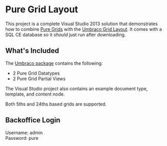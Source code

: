 # Pure Grid Layout
This project is a complete Visual Studio 2013 solution that demonstrates how to combine [Pure Grids](http://purecss.io/grids/) with the [Umbraco Grid Layout](https://our.umbraco.org/documentation/using-umbraco/backoffice-overview/property-editors/built-in-property-editors-v7/grid-layout). It comes with a SQL CE database so it *should* just run after downloading.

## What's Included
The [Umbraco package](https://our.umbraco.org/projects/website-utilities/pure-grid-layout) contains the following:
* 2 Pure Grid Datatypes
* 2 Pure Grid Partial Views

The Visual Studio project also contains an example document type, template, and content node.

Both 5ths and 24ths based grids are supported.

## Backoffice Login
Username: admin  
Password: pure
